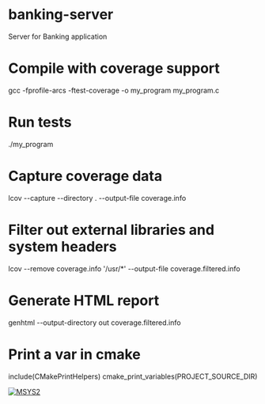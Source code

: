 # banking-server
 Server for Banking application

# Compile with coverage support
gcc -fprofile-arcs -ftest-coverage -o my_program my_program.c

# Run tests
./my_program

# Capture coverage data
lcov --capture --directory . --output-file coverage.info

# Filter out external libraries and system headers
lcov --remove coverage.info '/usr/*' --output-file coverage.filtered.info

# Generate HTML report
genhtml --output-directory out coverage.filtered.info

# Print a var in cmake
include(CMakePrintHelpers)
cmake_print_variables(PROJECT_SOURCE_DIR)


 [![MSYS2](https://github.com/shubhamk09/banking-server/actions/workflows/main.yml/badge.svg)](https://github.com/shubhamk09/banking-server/actions/workflows/main.yml)
